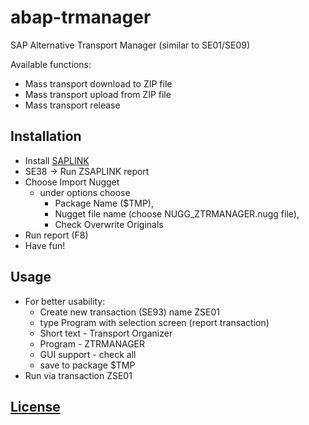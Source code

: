 # abap-trmanager
SAP Alternative Transport Manager (similar to SE01/SE09)

Available functions:
  - Mass transport download to ZIP file
  - Mass transport upload from ZIP file
  - Mass transport release

## Installation
- Install [SAPLINK](https://app.assembla.com/spaces/saplink/wiki/)
- SE38 -> Run ZSAPLINK report
- Choose Import Nugget
  - under options choose 
    - Package Name ($TMP),
    - Nugget file name (choose NUGG_ZTRMANAGER.nugg file),
    - Check Overwrite Originals 
- Run report (F8)
- Have fun!

## Usage
- For better usability:
  - Create new transaction (SE93) name ZSE01
  - type Program with selection screen (report transaction)
  - Short text - Transport Organizer
  - Program - ZTRMANAGER
  - GUI support - check all
  - save to package $TMP
- Run via transaction ZSE01

## [License](https://github.com/ghostxwheel/abap-trmanager/blob/master/LICENSE)
